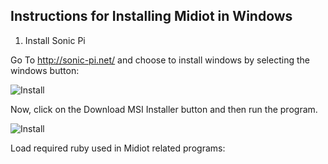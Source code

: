 ## Instructions for Installing Midiot in Windows

1) Install Sonic Pi 

Go To http://sonic-pi.net/ and choose to install windows by selecting the windows button:

![Install](https://github.com/mojoD/midiloops/blob/master/zzz%20-%20sonicpiload1.png)








Now, click on the Download MSI Installer button and then run the program.



![Install](https://github.com/mojoD/midiloops/blob/master/zzz-%20sonicpiload2.png)








Load required ruby used in Midiot related programs:


